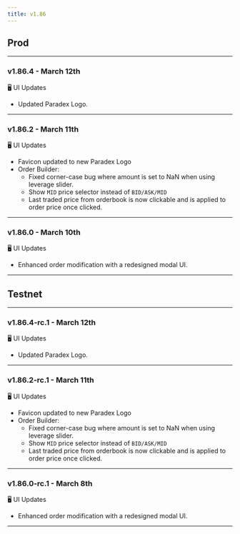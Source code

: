 ```yaml
---
title: v1.86
---
```

## Prod
---
### v1.86.4 - March 12th
🖥️  UI Updates
* Updated Paradex Logo.
---
### v1.86.2 - March 11th
🖥️  UI Updates
* Favicon updated to new Paradex Logo
* Order Builder: 
  * Fixed corner-case bug where amount is set to NaN when using leverage slider.
  * Show `MID` price selector instead of `BID/ASK/MID`
  * Last traded price from orderbook is now clickable and is applied to order price once clicked.
---
### v1.86.0 - March 10th
🖥️  UI Updates
* Enhanced order modification with a redesigned modal UI.
---

## Testnet
---
### v1.86.4-rc.1 - March 12th
🖥️  UI Updates
* Updated Paradex Logo.
---
### v1.86.2-rc.1 - March 11th
🖥️  UI Updates
* Favicon updated to new Paradex Logo
* Order Builder: 
  * Fixed corner-case bug where amount is set to NaN when using leverage slider.
  * Show `MID` price selector instead of `BID/ASK/MID`
  * Last traded price from orderbook is now clickable and is applied to order price once clicked.
---
### v1.86.0-rc.1 - March 8th
🖥️  UI Updates
* Enhanced order modification with a redesigned modal UI.
---
